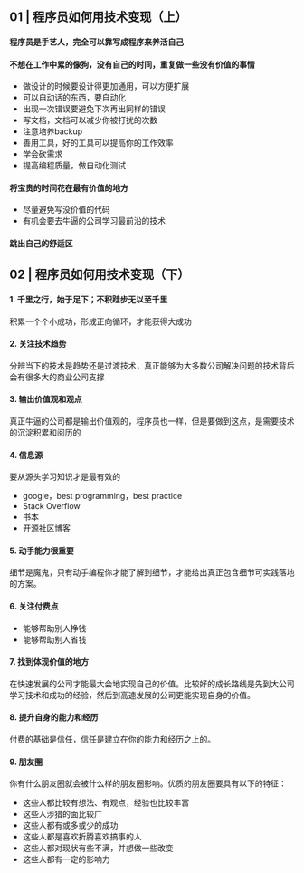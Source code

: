 ## 01 | 程序员如何用技术变现（上）
#### 程序员是手艺人，完全可以靠写成程序来养活自己
#### 不想在工作中累的像狗，没有自己的时间，重复做一些没有价值的事情
- 做设计的时候要设计得更加通用，可以方便扩展
- 可以自动话的东西，要自动化
- 出现一次错误要避免下次再出同样的错误
- 写文档，文档可以减少你被打扰的次数
- 注意培养backup
- 善用工具，好的工具可以提高你的工作效率
- 学会砍需求
- 提高编程质量，做自动化测试

#### 将宝贵的时间花在最有价值的地方
- 尽量避免写没价值的代码
- 有机会要去牛逼的公司学习最前沿的技术

#### 跳出自己的舒适区

## 02 | 程序员如何用技术变现（下）
#### 1. 千里之行，始于足下；不积跬步无以至千里
积累一个个小成功，形成正向循环，才能获得大成功
#### 2. 关注技术趋势
分辨当下的技术是趋势还是过渡技术，真正能够为大多数公司解决问题的技术背后会有很多大的商业公司支撑
#### 3. 输出价值观和观点
真正牛逼的公司都是输出价值观的，程序员也一样，但是要做到这点，是需要技术的沉淀积累和阅历的
#### 4. 信息源
要从源头学习知识才是最有效的
- google，best programming，best practice
- Stack Overflow
- 书本
- 开源社区博客
#### 5. 动手能力很重要
细节是魔鬼，只有动手编程你才能了解到细节，才能给出真正包含细节可实践落地的方案。
#### 6. 关注付费点
- 能够帮助别人挣钱
- 能够帮助别人省钱
#### 7. 找到体现价值的地方
在快速发展的公司才能最大会地实现自己的价值。比较好的成长路线是先到大公司学习技术和成功的经验，然后到高速发展的公司更能实现自身的价值。
#### 8. 提升自身的能力和经历
付费的基础是信任，信任是建立在你的能力和经历之上的。
#### 9. 朋友圈
你有什么朋友圈就会被什么样的朋友圈影响。优质的朋友圈要具有以下的特征：
- 这些人都比较有想法、有观点，经验也比较丰富
- 这些人涉猎的面比较广
- 这些人都有或多或少的成功
- 这些人都是喜欢折腾喜欢搞事的人
- 这些人都对现状有些不满，并想做一些改变
- 这些人都有一定的影响力